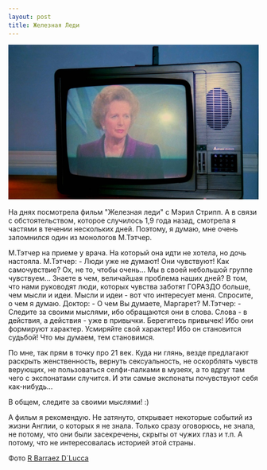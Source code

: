 ```yaml
---
layout: post
title: Железная Леди
---
```


![М.Тэтчер](/images/iron-lady/2873745549_95a1eb8c23_o.jpg)


На днях посмотрела фильм "Железная леди" с Мэрил Стрипп. А в связи с обстоятельством, которое случилось 1,9 года назад, смотрела я частями в течении нескольких дней. Поэтому, я думаю, мне очень запомнился один из монологов М.Тэтчер.

М.Тэтчер на приеме у врача. На который она идти не хотела, но дочь настояла.
М.Тэтчер: - Люди уже не думают! Они чувствуют! 
			Как самочувствие? Ох, не то, чтобы очень...
			Мы в своей небольшой группе чувствуем...
			Знаете в чем, величайшая проблема наших дней? В том, что нами руководят люди, которых чувства заботят ГОРАЗДО больше, чем мысли и идеи.
			Мысли и идеи - вот что интересует меня. Спросите, о чем я думаю.
Доктор: - О чем Вы думаете, Маргарет?
М.Тэтчер: - Следите за своими мыслями, ибо обращаются они в слова. Слова - в действия, а действия - уже в привычки. Берегитесь привычек! Ибо они формируют характер. Усмиряйте свой характер! Ибо он становится судьбой! Что мы думаем, тем становимся.

По мне, так прям в точку про 21 век. Куда ни глянь, везде предлагают раскрыть женственность, вернуть сексуальность, не оскорблять чувств верующих, не пользоваться селфи-палками в музеях, а то вдруг там чего с экспонатами случится. И эти самые экспонаты почувствуют себя как-нибудь...

В общем, следите за своими мыслями! :)

А фильм я рекомендую. Не затянуто, открывает некоторые событий из жизни Англии, о которых я не знала. Только сразу оговорюсь, не знала, не потому, что они были засекречены, скрыты от чужих глаз и т.п. А потому, что не интересовалась историей этой страны.

Фото [R Barraez D´Lucca](https://www.flickr.com/photos/rahul3/2873745549)